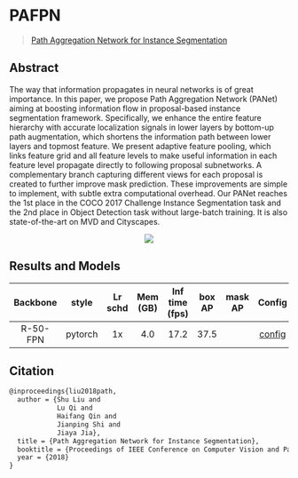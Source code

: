# PAFPN

> [Path Aggregation Network for Instance Segmentation](https://arxiv.org/abs/1803.01534)

<!-- [ALGORITHM] -->

## Abstract

The way that information propagates in neural networks is of great importance. In this paper, we propose Path Aggregation Network (PANet) aiming at boosting information flow in proposal-based instance segmentation framework. Specifically, we enhance the entire feature hierarchy with accurate localization signals in lower layers by bottom-up path augmentation, which shortens the information path between lower layers and topmost feature. We present adaptive feature pooling, which links feature grid and all feature levels to make useful information in each feature level propagate directly to following proposal subnetworks. A complementary branch capturing different views for each proposal is created to further improve mask prediction. These improvements are simple to implement, with subtle extra computational overhead. Our PANet reaches the 1st place in the COCO 2017 Challenge Instance Segmentation task and the 2nd place in Object Detection task without large-batch training. It is also state-of-the-art on MVD and Cityscapes.

<div align=center>
<img src="https://user-images.githubusercontent.com/40661020/143968947-5f2d7e8a-a236-4d59-8f2d-7fbb12764845.png"/>
</div>

## Results and Models

| Backbone |  style  | Lr schd | Mem (GB) | Inf time (fps) | box AP | mask AP |                    Config                    |                                                                                                                                                          Download                                                                                                                                                           |
| :------: | :-----: | :-----: | :------: | :------------: | :----: | :-----: | :------------------------------------------: | :-------------------------------------------------------------------------------------------------------------------------------------------------------------------------------------------------------------------------------------------------------------------------------------------------------------------------: |
| R-50-FPN | pytorch |   1x    |   4.0    |      17.2      |  37.5  |         | [config](./faster-rcnn_r50_pafpn_1x_coco.py) | [model](https://pub-ed9ed750ddcc469da251e2d1a2cea382.r2.dev/mmdetection/v2.0/pafpn/faster_rcnn_r50_pafpn_1x_coco/faster_rcnn_r50_pafpn_1x_coco_bbox_mAP-0.375_20200503_105836-b7b4b9bd.pth) \| [log](https://pub-ed9ed750ddcc469da251e2d1a2cea382.r2.dev/mmdetection/v2.0/pafpn/faster_rcnn_r50_pafpn_1x_coco/faster_rcnn_r50_pafpn_1x_coco_20200503_105836.log.json) |

## Citation

```latex
@inproceedings{liu2018path,
  author = {Shu Liu and
            Lu Qi and
            Haifang Qin and
            Jianping Shi and
            Jiaya Jia},
  title = {Path Aggregation Network for Instance Segmentation},
  booktitle = {Proceedings of IEEE Conference on Computer Vision and Pattern Recognition (CVPR)},
  year = {2018}
}
```
